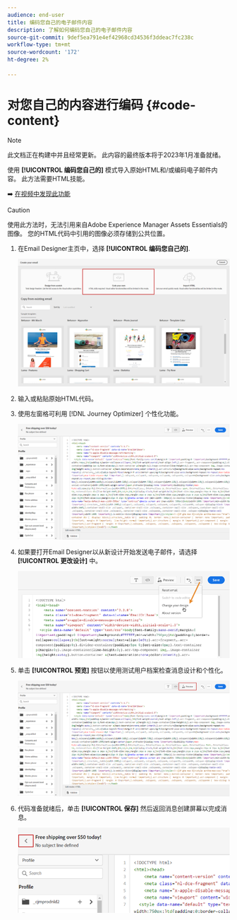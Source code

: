 ```yaml
---
audience: end-user
title: 编码您自己的电子邮件内容
description: 了解如何编码您自己的电子邮件内容
source-git-commit: 9def5ea791e4ef42968cd34536f3ddeac7fc238c
workflow-type: tm+mt
source-wordcount: '172'
ht-degree: 2%

---
```



# 对您自己的内容进行编码 {#code-content}

>[!NOTE]
>
>此文档正在构建中并且经常更新。 此内容的最终版本将于2023年1月准备就绪。

使用 **[!UICONTROL 编码您自己的]** 模式导入原始HTML和/或编码电子邮件内容。 此方法需要HTML技能。

➡️ [在视频中发现此功能](#video)

>[!CAUTION]
>
> 使用此方法时，无法引用来自Adobe Experience Manager Assets Essentials的图像。 您的HTML代码中引用的图像必须存储到公共位置。

1. 在Email Designer主页中，选择 **[!UICONTROL 编码您自己的]**.

   ![](assets/code-your-own.png)

1. 输入或粘贴原始HTML代码。

1. 使用左窗格可利用 [!DNL Journey Optimizer] 个性化功能。

   ![](assets/code-editor.png)

1. 如果要打开Email Designer以从新设计开始发送电子邮件，请选择 **[!UICONTROL 更改设计]** 中。

   ![](assets/code-editor-change-design.png)

1. 单击 **[!UICONTROL 预览]** 按钮以使用测试用户档案检查消息设计和个性化。

   ![](assets/code-editor-preview.png)

1. 代码准备就绪后，单击 **[!UICONTROL 保存]** 然后返回消息创建屏幕以完成消息。

   ![](assets/code-editor-save.png)
